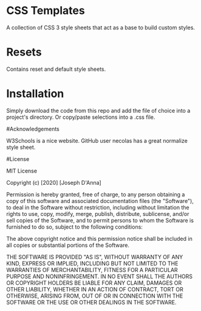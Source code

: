 # CSS Templates

A collection of CSS 3 style sheets that act as a base to 
build custom styles. 

# Resets

Contains reset and default style sheets.

# Installation

Simply download the code from this repo and add the file
of choice into a project's directory. Or copy/paste
selections into a .css file.

#Acknowledgements

W3Schools is a nice website. 
GitHub user necolas has a great normalize style sheet.

#License

MIT License

Copyright (c) [2020] [Joseph D'Anna]

Permission is hereby granted, free of charge, to any person obtaining a copy
of this software and associated documentation files (the "Software"), to deal
in the Software without restriction, including without limitation the rights
to use, copy, modify, merge, publish, distribute, sublicense, and/or sell
copies of the Software, and to permit persons to whom the Software is
furnished to do so, subject to the following conditions:

The above copyright notice and this permission notice shall be included in all
copies or substantial portions of the Software.

THE SOFTWARE IS PROVIDED "AS IS", WITHOUT WARRANTY OF ANY KIND, EXPRESS OR
IMPLIED, INCLUDING BUT NOT LIMITED TO THE WARRANTIES OF MERCHANTABILITY,
FITNESS FOR A PARTICULAR PURPOSE AND NONINFRINGEMENT. IN NO EVENT SHALL THE
AUTHORS OR COPYRIGHT HOLDERS BE LIABLE FOR ANY CLAIM, DAMAGES OR OTHER
LIABILITY, WHETHER IN AN ACTION OF CONTRACT, TORT OR OTHERWISE, ARISING FROM,
OUT OF OR IN CONNECTION WITH THE SOFTWARE OR THE USE OR OTHER DEALINGS IN THE
SOFTWARE.




